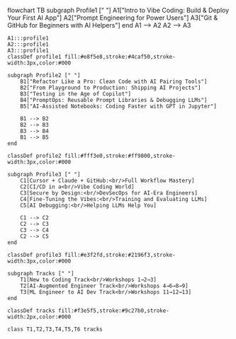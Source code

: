 flowchart TB
    subgraph Profile1 [" "]
        A1["Intro to Vibe Coding: Build &amp; Deploy Your First AI App"]
        A2["Prompt Engineering for Power Users"]
        A3["Git &amp; GitHub for Beginners with AI Helpers"]
    end
    A1 --> A2
    A2 --> A3

    A1:::profile1
    A2:::profile1
    A3:::profile1
    classDef profile1 fill:#e8f5e8,stroke:#4caf50,stroke-width:3px,color:#000

    subgraph Profile2 [" "]
        B1["Refactor Like a Pro: Clean Code with AI Pairing Tools"] 
        B2["From Playground to Production: Shipping AI Projects"]
        B3["Testing in the Age of Copilot"]
        B4["PromptOps: Reusable Prompt Libraries & Debugging LLMs"]
        B5["AI-Assisted Notebooks: Coding Faster with GPT in Jupyter"]

        B1 --> B2
        B2 --> B3
        B3 --> B4
        B1 --> B5
    end

    classDef profile2 fill:#fff3e0,stroke:#ff9800,stroke-width:3px,color:#000

    subgraph Profile3 [" "]
        C1[Cursor + Claude + GitHub:<br/>Full Workflow Mastery]
        C2[CI/CD in a<br/>Vibe Coding World]
        C3[Secure by Design:<br/>DevSecOps for AI-Era Engineers]
        C4[Fine-Tuning the Vibes:<br/>Training and Evaluating LLMs]
        C5[AI Debugging:<br/>Helping LLMs Help You]
        
        C1 --> C2
        C2 --> C3
        C3 --> C4
        C2 --> C5
    end
    
    classDef profile3 fill:#e3f2fd,stroke:#2196f3,stroke-width:3px,color:#000

    subgraph Tracks [" "]
        T1[New to Coding Track<br/>Workshops 1→2→3]
        T2[AI-Augmented Engineer Track<br/>Workshops 4→6→8→9]
        T3[ML Engineer to AI Dev Track<br/>Workshops 11→12→13]
    end
    
    classDef tracks fill:#f3e5f5,stroke:#9c27b0,stroke-width:2px,color:#000
    
    class T1,T2,T3,T4,T5,T6 tracks